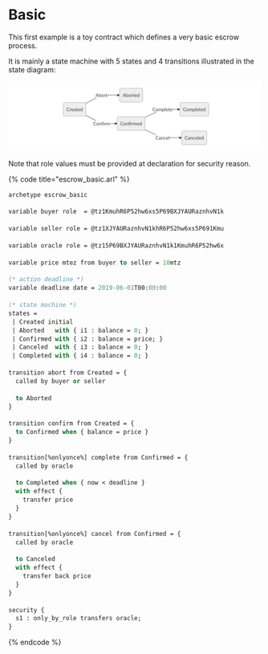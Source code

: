 # Basic

This first example is a toy contract which defines a very basic escrow process.

It is mainly a state machine with 5 states and 4 transitions illustrated in the state diagram:

![](../../.gitbook/assets/escrow_simple2.png)

Note that role values must be provided at declaration for security reason.

{% code title="escrow\_basic.arl" %}
```ocaml
archetype escrow_basic

variable buyer role  = @tz1KmuhR6P52hw6xs5P69BXJYAURaznhvN1k

variable seller role = @tz1XJYAURaznhvN1khR6P52hw6xs5P691Kmu

variable oracle role = @tz15P69BXJYAURaznhvN1k1KmuhR6P52hw6x

variable price mtez from buyer to seller = 10mtz

(* action deadline *)
variable deadline date = 2019-06-01T00:00:00

(* state machine *)
states =
 | Created initial
 | Aborted   with { i1 : balance = 0; }
 | Confirmed with { i2 : balance = price; }
 | Canceled  with { i3 : balance = 0; }
 | Completed with { i4 : balance = 0; }

transition abort from Created = {
  called by buyer or seller

  to Aborted
}

transition confirm from Created = {
  to Confirmed when { balance = price }
}

transition[%onlyonce%] complete from Confirmed = {
  called by oracle

  to Completed when { now < deadline }
  with effect {
    transfer price
  }
}

transition[%onlyonce%] cancel from Confirmed = {
  called by oracle

  to Canceled
  with effect {
    transfer back price
  }
}

security {
  s1 : only_by_role transfers oracle;
}
```
{% endcode %}

